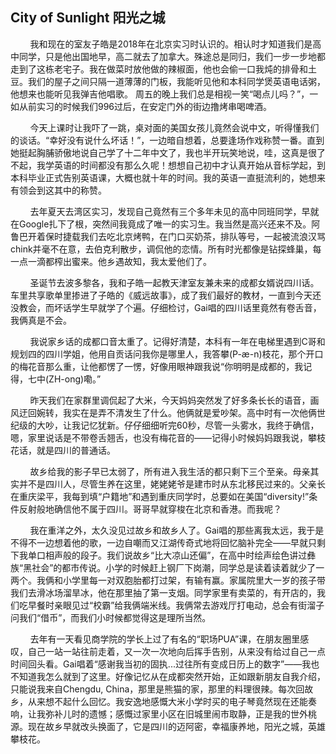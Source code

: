 ## City of Sunlight 阳光之城

&nbsp;&nbsp;&nbsp;&nbsp;&nbsp;&nbsp;&nbsp;&nbsp;我和现在的室友子皓是2018年在北京实习时认识的。相认时才知道我们是高中同学，只是他出国地早，高二就去了加拿大。殊途总是同归，我们一步一步地都走到了这栋老宅子。我在做菜时放他做的辣椒面，他也会偷一口我炖的排骨和土豆。我们的屋子之间只隔一道薄薄的门板，我能听见他和本科同学煲英语电话粥，他想来也能听见我弹吉他唱歌。 周五的晚上我们总是相视一笑“喝点儿吗？”，一如从前实习的时候我们996过后，在安定门外的街边撸烤串喝啤酒。

&nbsp;&nbsp;&nbsp;&nbsp;&nbsp;&nbsp;&nbsp;&nbsp;今天上课时让我吓了一跳，桌对面的美国女孩儿竟然会说中文，听得懂我们的谈话。“幸好没有说什么坏话！”，一边暗自想着，总要逢场作戏称赞一番。直到她挺起胸脯骄傲地说自己学了十二年中文了，我也半开玩笑地说，哇，这真是很了不起，我学英语的时间都没有那么久呢！想想自己初中才认真开始从音标学起，到本科毕业正式告别英语课，大概也就十年的时间。我的英语一直挺流利的，她想来有领会到这其中的称赞。

&nbsp;&nbsp;&nbsp;&nbsp;&nbsp;&nbsp;&nbsp;&nbsp;去年夏天去湾区实习，发现自己竟然有三个多年未见的高中同班同学，早就在Google扎下了根，突然间我竟成了唯一的实习生。我当然是高兴还来不及。阿鲁巴开着保时捷载我们去吃北京烤鸭，在门口买奶茶，排队等号，一起被流浪汉骂chink并毫不在意，去伯克利散步，调侃他的恋情。所有时光都像是钻探蜂巢，每一点一滴都榨出蜜来。他乡遇故知，我太爱他们了。

&nbsp;&nbsp;&nbsp;&nbsp;&nbsp;&nbsp;&nbsp;&nbsp;圣诞节去波多黎各，我和子皓一起教天津室友兼未来的成都女婿说四川话。车里共享歌单里掺进了子皓的《威远故事》，成了我们最好的教材，一直到今天还没教会，而坏话学生早就学了个遍。仔细检讨，Gai唱的四川话里竟然有卷舌音，我俩真是不会。

&nbsp;&nbsp;&nbsp;&nbsp;&nbsp;&nbsp;&nbsp;&nbsp;我说家乡话的成都口音太重了。记得好清楚，本科有一年在电梯里遇到C哥和规划四的四川学姐，他用自贡话问我你是哪里人，我答攀(P-æ-n)枝花，那个开口的梅花音那么重，让他都愣了一愣，好像用眼神跟我说“你明明是成都的，我记得，七中(ZH-ong)嘞。”

&nbsp;&nbsp;&nbsp;&nbsp;&nbsp;&nbsp;&nbsp;&nbsp;昨天我们在家群里调侃起了大米，今天妈妈突然发了好多条长长的语音，画风迂回婉转，我实在是弄不清发生了什么。他俩就是爱吵架。高中时有一次他俩世纪级的大吵，让我记忆犹新。仔仔细细听完60秒，尽管一头雾水，我终于确信，嗯，家里说话是不带卷舌翘舌，也没有梅花音的——记得小时候妈妈跟我说，攀枝花话，就是四川的普通话。

&nbsp;&nbsp;&nbsp;&nbsp;&nbsp;&nbsp;&nbsp;&nbsp;故乡给我的影子早已太弱了，所有进入我生活的都只剩下三个至亲。母亲其实并不是四川人，尽管生养在这里，姥姥姥爷是建市时从东北移民过来的。父亲长在重庆梁平，我每到填“户籍地”和遇到重庆同学时，总要如在美国“diversity!”条件反射般地确信他不属于四川。哥哥早就穿梭在北京和香港。而我呢？

&nbsp;&nbsp;&nbsp;&nbsp;&nbsp;&nbsp;&nbsp;&nbsp;我在重洋之外，太久没见过故乡和故乡人了。Gai唱的那些离我太远，我于是不得不一边想着他的歌，一边自嘲而又江湖传奇式地将回忆脑补完全——早就只剩下我单口相声般的段子。我们说故乡“比大凉山还偏”，在高中时绘声绘色讲过彝族“黑社会”的都市传说。小学的时候赶上钢厂下岗潮，同学总是读着读着就少了一两个。我俩和小学里每一对双胞胎都打过架，有输有赢。家属院里大一岁的孩子带我们去滑冰场溜旱冰，他在那里抽了第一支烟。同学家里有卖菜的，有开店的，我们吃早餐时亲眼见过“校霸”给我俩端米线。我俩常去游戏厅打电动，总会有街溜子问我们“借币”，而我们小时候都觉得这是理所当然。

&nbsp;&nbsp;&nbsp;&nbsp;&nbsp;&nbsp;&nbsp;&nbsp;去年有一天看见商学院的学长上过了有名的“职场PUA”课，在朋友圈里感叹，自己一站一站往前走着，又一次一次地向后挥手告别，从来没有给过自己一点时间回头看。Gai唱着“感谢我当初的固执...过往所有变成日历上的数字”——我也不知道我怎么就到了这里。好像记忆从在成都突然开始，正如跟新朋友自我介绍，只能说我来自Chengdu, China，那里是熊猫的家，那里的料理很辣。每次回故乡，从来想不起什么回忆。我安逸地感慨大米小学时买的电子琴竟然现在还能奏响，让我弥补儿时的遗憾；感慨过家里小区在旧城里闹市取静，正是我的世外桃源。现在故乡早就改头换面了，它是四川的迈阿密，幸福康养地，阳光之城，英雄攀枝花。